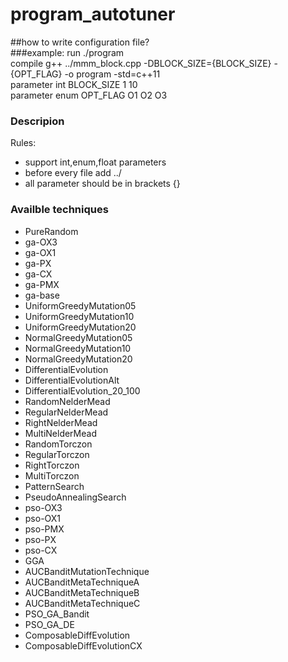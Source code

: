 # program_autotuner
##how to write configuration file?  
###example:
run ./program  
compile g++ ../mmm_block.cpp -DBLOCK_SIZE={BLOCK_SIZE} -{OPT_FLAG} -o program -std=c++11  
parameter int BLOCK_SIZE 1 10  
parameter enum OPT_FLAG O1 O2 O3  
### Descripion  
Rules:

  * support int,enum,float parameters
  * before every file add ../
  * all parameter should be in brackets {}

### Availble techniques

  * PureRandom
  * ga-OX3
  * ga-OX1
  * ga-PX
  * ga-CX
  * ga-PMX
  * ga-base
  * UniformGreedyMutation05
  * UniformGreedyMutation10
  * UniformGreedyMutation20
  * NormalGreedyMutation05
  * NormalGreedyMutation10
  * NormalGreedyMutation20
  * DifferentialEvolution
  * DifferentialEvolutionAlt
  * DifferentialEvolution_20_100
  * RandomNelderMead
  * RegularNelderMead
  * RightNelderMead
  * MultiNelderMead
  * RandomTorczon
  * RegularTorczon
  * RightTorczon
  * MultiTorczon
  * PatternSearch
  * PseudoAnnealingSearch
  * pso-OX3
  * pso-OX1
  * pso-PMX
  * pso-PX
  * pso-CX
  * GGA
  * AUCBanditMutationTechnique
  * AUCBanditMetaTechniqueA
  * AUCBanditMetaTechniqueB
  * AUCBanditMetaTechniqueC
  * PSO_GA_Bandit
  * PSO_GA_DE
  * ComposableDiffEvolution
  * ComposableDiffEvolutionCX
